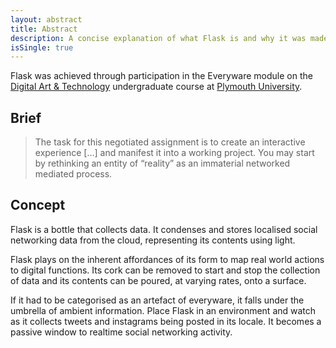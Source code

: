 ```yaml
---
layout: abstract
title: Abstract
description: A concise explanation of what Flask is and why it was made
isSingle: true
---
```


Flask was achieved through participation in the Everyware module on the [Digital Art & Technology](http://digitalartandtechnology.co.uk) undergraduate course at [Plymouth University](http://plymouth.ac.uk).

## Brief

> The task for this negotiated assignment is to create an interactive experience […] and manifest it into a working project. You may start by rethinking an entity of “reality” as an immaterial networked mediated process.

## Concept

Flask is a bottle that collects data. It condenses and stores localised social networking data from the cloud, representing its contents using light.

Flask plays on the inherent affordances of its form to map real world actions to digital functions. Its cork can be removed to start and stop the collection of data and its contents can be poured, at varying rates, onto a surface.

If it had to be categorised as an artefact of everyware, it falls under the umbrella of ambient information. Place Flask in an environment and watch as it collects tweets and instagrams being posted in its locale. It becomes a passive window to realtime social networking activity.
